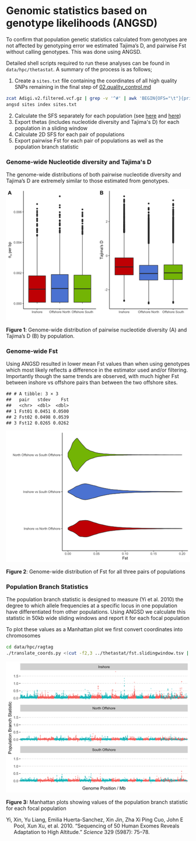 Genomic statistics based on genotype likelihoods (ANGSD)
================

To confirm that population genetic statistics calculated from genotypes
are not affected by genotyping error we estimated Tajima’s D, and
pairwise Fst without calling genotypes. This was done using ANGSD.

Detailed shell scripts required to run these analyses can be found in
`data/hpc/thetastat`. A summary of the process is as follows;

1.  Create a `sites.txt` file containing the coordinates of all high
    quality SNPs remaining in the final step of
    [02.quality_control.md](02.quality_control.md)

``` bash
zcat Adigi.v2.filtered.vcf.gz | grep -v '^#' | awk 'BEGIN{OFS="\t"}{print $1,$2}' > sites.txt
angsd sites index sites.txt
```

2.  Calculate the SFS separately for each population (see
    [here](data/hpc/thetastat/02_allele_freqs.sh) and
    [here](data/hpc/thetastat/03_realsfs.sh))
3.  Export thetas (includes nucleotide diversity and Tajima's D) for
    each population in a sliding window
4.  Calculate 2D SFS for each pair of populations
5.  Export pairwise Fst for each pair of populations as well as the
    population branch statistic

### Genome-wide Nucleotide diversity and Tajima's D

The genome-wide distributions of both pairwise nucleotide diversity and
Tajima’s D are extremely similar to those estimated from genotypes.

<img src="13.popgen_stats_angsd_files/figure-gfm/td-pi-boxplot-1.png" width="672" />

**Figure 1**: Genome-wide distribution of pairwise nucleotide diversity
(A) and Tajima’s D (B) by population.

### Genome-wide Fst

Using ANGSD resulted in lower mean Fst values than when using genotypes
which most likely reflects a difference in the estimator used and/or
filtering. Importantly though the same trends are observed, with much
higher Fst between inshore vs offshore pairs than between the two
offshore sites.

    ## # A tibble: 3 × 3
    ##   pair   stdev    Fst
    ##   <chr>  <dbl>  <dbl>
    ## 1 Fst01 0.0451 0.0500
    ## 2 Fst02 0.0498 0.0539
    ## 3 Fst12 0.0265 0.0262

<img src="13.popgen_stats_angsd_files/figure-gfm/fst-violin-plot-1.png" width="672" />

**Figure 2**: Genome-wide distribution of Fst for all three pairs of
populations

### Population Branch Statistics

The population branch statistic is designed to measure (Yi et al. 2010)
the degree to which allele frequencies at a specific locus in one
population have differentiated from other populations. Using ANGSD we
calculate this statistic in 50kb wide sliding windows and report it for
each focal population

To plot these values as a Manhattan plot we first convert coordinates
into chromosomes

``` bash
cd data/hpc/ragtag
./translate_coords.py <(cut -f2,3 ../thetastat/fst.slidingwindow.tsv | grep -v 'midPos') ragtag_output/ragtag.scaffolds.agp > ../thetastat/fst.slidingwindow.scafpos.tsv --keep
```

<img src="13.popgen_stats_angsd_files/figure-gfm/pbs-manhattan-plot-1.png" width="672" />

**Figure 3:** Manhattan plots showing values of the population branch
statistic for each focal population

<div id="refs" class="references csl-bib-body hanging-indent">

<div id="ref-Yi2010-br" class="csl-entry">

Yi, Xin, Yu Liang, Emilia Huerta-Sanchez, Xin Jin, Zha Xi Ping Cuo, John
E Pool, Xun Xu, et al. 2010. “Sequencing of 50 Human Exomes Reveals
Adaptation to High Altitude.” *Science* 329 (5987): 75–78.

</div>

</div>
